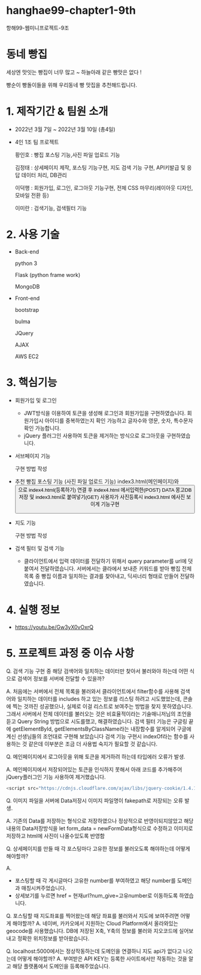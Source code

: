# hanghae99-chapter1-9th
항해99-웹미니프로젝트-9조


# 동네 빵집

세상엔 맛잇는 빵집이 너무 많고 ~ 하늘아래 같은 빵맛은 없다 !

빵순이 빵돌이들을 위해 우리동네 빵 맛집을 추천해드립니다.


# 1. 제작기간 & 팀원 소개

- 2022년 3월 7일 ~ 2022년 3월 10일 (총4일)

- 4인 1조 팀 프로젝트

     황인호 : 빵집 포스팅 기능,사진 파일 업로드 기능

     김정태 : 상세페이지 제작, 포스팅 기능구현, 지도 검색 기능 구현, API키발급 및 응답 데이터 처리, DB관리
  
     이덕행 : 회원가입, 로그인, 로그아웃 기능구현, 전체 CSS 마무리(레이아웃 디자인, 모바일 전환 등)

     이미란 : 검색기능, 검색필터 기능




# 2. 사용 기술 


- Back-end

     python 3

     Flask (python frame work)

     MongoDB


- Front-end

     bootstrap

     bulma

     JQuery

     AJAX

     AWS EC2




# 3. 핵심기능

- 회원가입 및 로그인

  * JWT방식을 이용하여 토큰을 생성해 로그인과 회원가입을 구현하였습니다.
    회원가입시 아이디를 중복하였는지 확인 가능하고 글자수와 영문, 숫자, 특수문자 확인 가능합니다.
  * jQuery 플러그인 사용하여 토큰을 제거하는 방식으로 로그아웃을 구현하였습니다.

- 서브페이지 기능

     구현 방법 작성


- 추천 빵집 포스팅 기능 (사진 파일 업로드 기능)
index3.html(메인페이지)와 <button>으로 index4.html(등록하기) 연결 후 index4.html 에서입력한(POST) DATA 몽고DB저장 및 index3.html로 붙여넣기(GET)
사용자가 사진등록시 index3.html 에사진 보이게 기능구현

- 지도 기능

     구현 방법 작성


- 검색 필터 및 검색 기능

  * 클라이언트에서 입력 데이터를 전달하기 위해서 query parameter를 url에 덧붙여서 전달하였습니다.
    서버에서는 클라에서 보내준 키워드를 받아 빵집 전체 목록 중 빵집 이름과 일치하는 결과를 찾아내고,
    딕셔너리 형태로 만들어 전달하였습니다.



# 4. 실행 정보

 - https://youtu.be/Gw3yX0vOxrQ




# 5. 프로젝트 과정 중 이슈 사항

Q. 검색 기능 구현 중 해당 검색어와 일치하는 데이터만 찾아서 불러와야 하는데 어떤 식으로 검색어 정보를 서버에 전달할 수 있을까?

A. 처음에는 서버에서 전체 목록을 불러와서 클라이언트에서 filter함수를 사용해 검색어와 일치하는 데이터를 includes 하고 있는 정보를 리스팅 하려고 시도했었는데, 콘솔에 찍는 것까진 성공했으나, 실제로 이걸 리스트로 보여주는 방법을 찾지 못하였습니다. 그래서 서버에서 전체 데이터를 불러오는 것은 비효율적이라는 기술매니저님의 조언을 듣고 Query String 방법으로 시도를했고, 해결하였습니다. 
 검색 필터 기능은 구글링 끝에 getElementById, getElementsByClassName라는 내장함수를 알게되어 구글에 계신 선생님들의 조언대로 구현해 보았습니다 검색 기능 구현시 indexOf라는 함수를 사용하는 것 같은데 이부분은 조금 더 사용법 숙지가 필요할 것 같습니다. 

Q. 메인페이지에서 로그아웃을 위해 토큰을 제거하려 하는데 타입에러 오류가 발생.

A. 메인페이지에서 저장되어있는 토큰을 인식하지 못해서 아래 코드를 추가해주어 jQuery플러그인 기능 사용하여 제거했습니다.
   ```python 
   <script src="https://cdnjs.cloudflare.com/ajax/libs/jquery-cookie/1.4.1/jquery.cookie.js"></script>
   ```
Q. 이미지 파일을 서버에 Data저장시 이미지 파일명이 fakepath로 저장되는 오류 발생.
     
A. 기존의 Data를 저장하는 형식으로 저장하였으나 정상적으로 반영이되지않았고 해당내용의 Data저장방식을 let form_data = newFormData형식으로 수정하고
이미지로 저장하고 html에 사진이 나올수있도록 반영함
     
Q. 상세페이지를 만들 때 각 포스팅마다 고유한 정보를 불러오도록 해야하는데 어떻게 해야할까?
 
A.
  - 포스팅할 때 각 게시글마다 고유한 number를 부여하였고 해당 number를 도메인과 매칭시켜주었습니다.
  - 상세보기를 누르면 href = 현재url?num_give=고유number로 이동하도록 하였습니다.

Q. 포스팅할 때 지도좌표를 찍어왔는데 해당 좌표를 불러와서 지도에 보여주려면 어떻게 해야할까?
A. 네이버, 카카오에서 지원하는 Cloud Platform에서 올라와있는 geocode를 사용했습니다. DB에 저장된 X축, Y축의 정보를 불러와 지오코드에 실어보내고 정확한 위치정보를 받아왔습니다.

Q. localhost:5000에서는 정상작동하는데 도메인을 연결하니 지도 api가 없다고 나오는데 어떻게 해야할까?
A. 부여받은 API KEY는 등록한 사이트에서만 작동하는 것을 알고 해당 플랫폼에서 도메인을 등록해주었습니다.


